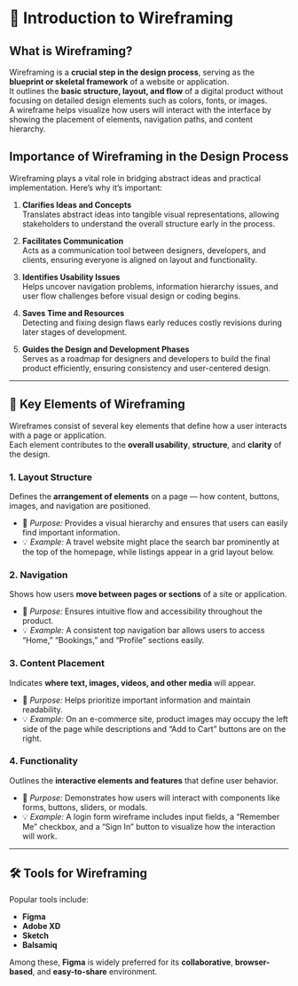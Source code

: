 # 🧭 Introduction to Wireframing

## What is Wireframing?

Wireframing is a **crucial step in the design process**, serving as the **blueprint or skeletal framework** of a website or application.  
It outlines the **basic structure, layout, and flow** of a digital product without focusing on detailed design elements such as colors, fonts, or images.  
A wireframe helps visualize how users will interact with the interface by showing the placement of elements, navigation paths, and content hierarchy.

## Importance of Wireframing in the Design Process

Wireframing plays a vital role in bridging abstract ideas and practical implementation. Here’s why it’s important:

1. **Clarifies Ideas and Concepts**  
   Translates abstract ideas into tangible visual representations, allowing stakeholders to understand the overall structure early in the process.

2. **Facilitates Communication**  
   Acts as a communication tool between designers, developers, and clients, ensuring everyone is aligned on layout and functionality.

3. **Identifies Usability Issues**  
   Helps uncover navigation problems, information hierarchy issues, and user flow challenges before visual design or coding begins.

4. **Saves Time and Resources**  
   Detecting and fixing design flaws early reduces costly revisions during later stages of development.

5. **Guides the Design and Development Phases**  
   Serves as a roadmap for designers and developers to build the final product efficiently, ensuring consistency and user-centered design.

---

## 🧩 Key Elements of Wireframing

Wireframes consist of several key elements that define how a user interacts with a page or application.  
Each element contributes to the **overall usability**, **structure**, and **clarity** of the design.

### 1. **Layout Structure**

Defines the **arrangement of elements** on a page — how content, buttons, images, and navigation are positioned.  

- 🧠 *Purpose:* Provides a visual hierarchy and ensures that users can easily find important information.  
- 💡 *Example:* A travel website might place the search bar prominently at the top of the homepage, while listings appear in a grid layout below.

### 2. **Navigation**

Shows how users **move between pages or sections** of a site or application.  

- 🧠 *Purpose:* Ensures intuitive flow and accessibility throughout the product.  
- 💡 *Example:* A consistent top navigation bar allows users to access “Home,” “Bookings,” and “Profile” sections easily.

### 3. **Content Placement**

Indicates **where text, images, videos, and other media** will appear.  

- 🧠 *Purpose:* Helps prioritize important information and maintain readability.  
- 💡 *Example:* On an e-commerce site, product images may occupy the left side of the page while descriptions and “Add to Cart” buttons are on the right.

### 4. **Functionality**

Outlines the **interactive elements and features** that define user behavior.  

- 🧠 *Purpose:* Demonstrates how users will interact with components like forms, buttons, sliders, or modals.  
- 💡 *Example:* A login form wireframe includes input fields, a “Remember Me” checkbox, and a “Sign In” button to visualize how the interaction will work.

---

## 🛠 Tools for Wireframing

Popular tools include:

- **Figma**
- **Adobe XD**
- **Sketch**
- **Balsamiq**

Among these, **Figma** is widely preferred for its **collaborative**, **browser-based**, and **easy-to-share** environment.